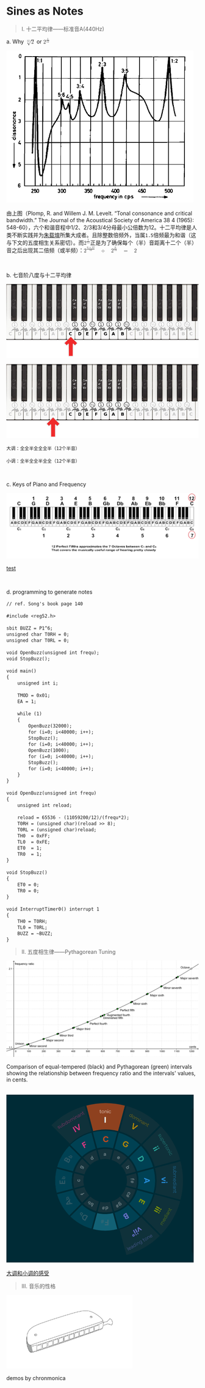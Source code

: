 # Sines as Notes

> I. 十二平均律——标准音A(440Hz)

a. Why <math xmlns="http://www.w3.org/1998/Math/MathML"><mroot><mn>2</mn><mn>12</mn></mroot></math> or <math xmlns="http://www.w3.org/1998/Math/MathML"><msup><mn>2</mn><mfrac><mn>1</mn><mn>12</mn></mfrac></msup></math>

<img src="articles/sinotes/harmonics.png" style="zoom:50%"/>

由上图（Plomp, R. and Willem J. M. Levelt. “Tonal consonance and critical bandwidth.” The Journal of the Acoustical Society of America 38 4 (1965): 548-60），六个和谐音程中1/2、2/3和3/4分母最小公倍数为12。十二平均律是人类不断实践并为[朱载堉](https://zh.wikipedia.org/wiki/%E5%8D%81%E4%BA%8C%E5%B9%B3%E5%9D%87%E5%BE%8B)所集大成者。且除整数倍频外，当属```1.5```倍频最为和谐（这与下文的五度相生关系密切）。而<math xmlns="http://www.w3.org/1998/Math/MathML"><msup><mn>2</mn><mfrac><mn>1</mn><mn>12</mn></mfrac></msup></math>正是为了确保每个（半）音距离十二个（半）音之后出现其二倍频（或半频）：<math xmlns="http://www.w3.org/1998/Math/MathML"><msup><mn>2</mn><mfrac><mrow><mi>n</mi><mo>+</mo><mn>12</mn></mrow><mn>12</mn></mfrac></msup><mo>&#xA0;</mo><mo>&#xF7;</mo><mo>&#xA0;</mo><msup><mn>2</mn><mfrac><mi>n</mi><mn>12</mn></mfrac></msup><mo>&#xA0;</mo><mo>=</mo><mo>&#xA0;</mo><mn>2</mn></math>

<br>

b. 七音阶八度与十二平均律

![major](major.jpg)

![minor](minor.jpg)
 
```
大调：全全半全全全半（12个半音）

小调：全半全全半全全（12个半音）
```

<br>

c. Keys of Piano and Frequency

<img src="articles/sinotes/keys.png" style="zoom:50%"/>

[test](https://academo.org/demos/virtual-oscilloscope/)

<br>

d. programming to generate notes

```C51
// ref. Song's book page 140

#include <reg52.h>

sbit BUZZ = P1^6;  
unsigned char T0RH = 0;  
unsigned char T0RL = 0;  

void OpenBuzz(unsigned int frequ);
void StopBuzz();

void main()
{
    unsigned int i;
    
    TMOD = 0x01;  
    EA = 1;       
    
    while (1)
    {
        OpenBuzz(32000);         
        for (i=0; i<40000; i++);
        StopBuzz();              
        for (i=0; i<40000; i++);
        OpenBuzz(1000);          
        for (i=0; i<40000; i++);
        StopBuzz();            
        for (i=0; i<40000; i++);
    }
}

void OpenBuzz(unsigned int frequ)
{
    unsigned int reload;    
    
    reload = 65536 - (11059200/12)/(frequ*2);  
    T0RH = (unsigned char)(reload >> 8);  
    T0RL = (unsigned char)reload;
    TH0  = 0xFF;  
    TL0  = 0xFE;
    ET0  = 1;     
    TR0  = 1;     
}

void StopBuzz()
{
    ET0 = 0;   
    TR0 = 0;   
}

void InterruptTimer0() interrupt 1
{
    TH0 = T0RH;   
    TL0 = T0RL;
    BUZZ = ~BUZZ; 
}
```

> II. 五度相生律——Pythagorean Tuning

<img src="articles/sinotes/Music_intervals_frequency_ratio_equal_tempered_pythagorean_comparison.svg.png" style="zoom:50%"/>

Comparison of equal-tempered (black) and Pythagorean (green) intervals showing the relationship between frequency ratio and the intervals' values, in cents.

<br>

<img src="articles/sinotes/circle.png" style="zoom:50%"/>

[大调和小调的感受](https://muted.io/circle-of-fifths/)

> III. 音乐的性格

<img src="articles/sinotes/hohner.jpg" style="zoom:64%"/>

demos by chronmonica

